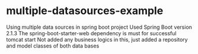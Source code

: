 # multiple-datasources-example
Using multiple data sources in spring boot project
Used Spring Boot version 2.1.3
The spring-boot-starter-web dependency is must for successful tomcat start
Not added any business logics in this, just added a repository and model classes of both data bases
